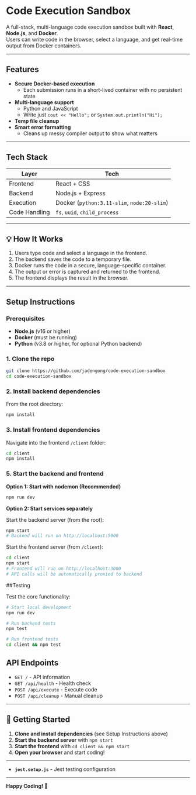 # Code Execution Sandbox

A full-stack, multi-language code execution sandbox built with **React**, **Node.js**, and **Docker**.  
Users can write code in the browser, select a language, and get real-time output from Docker containers.

---

## Features

- **Secure Docker-based execution**
  - Each submission runs in a short-lived container with no persistent state
- **Multi-language support**
  - Python and JavaScript
  - Write just `cout << "Hello";` or `System.out.println("Hi");`
- **Temp file cleanup**
- **Smart error formatting**
  - Cleans up messy compiler output to show what matters

---

## Tech Stack

| Layer        | Tech                 |
|-------------|----------------------|
| Frontend     | React + CSS          |
| Backend      | Node.js + Express    |
| Execution    | Docker (`python:3.11-slim`, `node:20-slim`) |
| Code Handling | `fs`, `uuid`, `child_process` |

--- 

## 💡 How It Works

1. Users type code and select a language in the frontend.
2. The backend saves the code to a temporary file.
3. Docker runs the code in a secure, language-specific container.
4. The output or error is captured and returned to the frontend.
5. The frontend displays the result in the browser.

---

## Setup Instructions

### Prerequisites

- **Node.js** (v16 or higher)
- **Docker** (must be running)
- **Python** (v3.8 or higher, for optional Python backend)

### 1. Clone the repo

```bash
git clone https://github.com/jadengong/code-execution-sandbox
cd code-execution-sandbox
```

### 2. Install backend dependencies

From the root directory:

```bash
npm install
```

### 3. Install frontend dependencies

Navigate into the frontend `/client` folder:

```bash
cd client
npm install
```



### 5. Start the backend and frontend 

**Option 1: Start with nodemon (Recommended)**
```bash
npm run dev
```

**Option 2: Start services separately**

Start the backend server (from the root):
```bash
npm start
# Backend will run on http://localhost:5000
```

Start the frontend server (from `/client`):
```bash
cd client
npm start
# Frontend will run on http://localhost:3000
# API calls will be automatically proxied to backend
```

##Testing

Test the core functionality:

```bash
# Start local development
npm run dev

# Run backend tests
npm test

# Run frontend tests
cd client && npm test


```

## API Endpoints

- `GET /` - API information
- `GET /api/health` - Health check
- `POST /api/execute` - Execute code
- `POST /api/cleanup` - Manual cleanup

---

## 🚀 Getting Started

1. **Clone and install dependencies** (see Setup Instructions above)
2. **Start the backend server** with `npm start`
3. **Start the frontend** with `cd client && npm start`
4. **Open your browser** and start coding!

---


- **`jest.setup.js`** - Jest testing configuration

---

**Happy Coding! 🎉**





